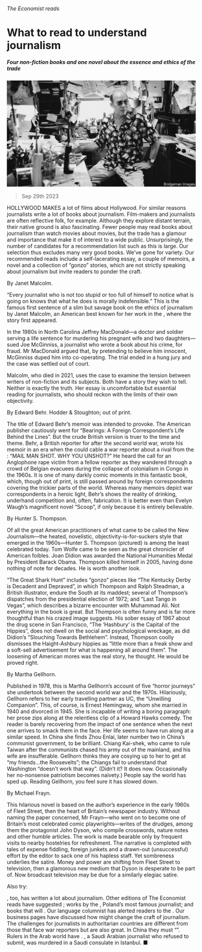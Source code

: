 ###### The Economist reads

# What to read to understand journalism 

##### Four non-fiction books and one novel about the essence and ethics of the trade 

![image](images/20230930_BLP502.jpg) 

> Sep 29th 2023 

HOLLYWOOD MAKES a lot of films about Hollywood. For similar reasons journalists write a lot of books about journalism. Film-makers and journalists are often reflective folk, for example. Although they explore distant terrain, their native ground is also fascinating. Fewer people may read books about journalism than watch movies about movies, but the trade has a glamour and importance that make it of interest to a wide public. Unsurprisingly, the number of candidates for a recommendation list such as this is large. Our selection thus excludes many very good books. We’ve gone for variety. Our recommended reads include a self-lacerating essay, a couple of memoirs, a novel and a collection of “gonzo” stories, which are not strictly speaking about journalism but invite readers to ponder the craft. 

By Janet Malcolm. 

“Every journalist who is not too stupid or too full of himself to notice what is going on knows that what he does is morally indefensible.” This is the famous first sentence of a slim but savage book on the ethics of journalism by Janet Malcolm, an American best known for her work in the , where the story first appeared. 

In the 1980s in North Carolina Jeffrey MacDonald—a doctor and soldier serving a life sentence for murdering his pregnant wife and two daughters—sued Joe McGinniss, a journalist who wrote a book about his crime, for fraud. Mr MacDonald argued that, by pretending to believe him innocent, McGinniss duped him into co-operating. The trial ended in a hung jury and the case was settled out of court. 

Malcolm, who died in 2021, uses the case to examine the tension between writers of non-fiction and its subjects. Both have a story they wish to tell. Neither is exactly the truth. Her essay is uncomfortable but essential reading for journalists, who should reckon with the limits of their own objectivity.

By Edward Behr. Hodder &amp; Stoughton; out of print.

The title of Edward Behr’s memoir was intended to provoke. The American publisher cautiously went for “Bearings: A Foreign Correspondent’s Life Behind the Lines”. But the crude British version is truer to the time and theme. Behr, a British reporter for  after the second world war, wrote his memoir in an era when the  could cable a war reporter about a rival from the : “MAIL MAN SHOT. WHY YOU UNSHOT?” He heard the call for an Anglophone rape victim from a fellow reporter as they wandered through a crowd of Belgian evacuees during the collapse of colonialism in Congo in the 1960s. It is one of many darkly comic moments in this fantastic book, which, though out of print, is still passed around by foreign correspondents covering the trickier parts of the world. Whereas many memoirs depict war correspondents in a heroic light, Behr’s shows the reality of drinking, underhand competition and, often, fabrication. It is better even than Evelyn Waugh’s magnificent novel “Scoop”, if only because it is entirely believable.

By Hunter S. Thompson. 

Of all the great American practitioners of what came to be called the New Journalism—the heated, novelistic, objectivity-is-for-suckers style that emerged in the 1960s—Hunter S. Thompson (pictured) is among the least celebrated today. Tom Wolfe came to be seen as the great chronicler of American foibles. Joan Didion was awarded the National Humanities Medal by President Barack Obama. Thompson killed himself in 2005, having done nothing of note for decades. He is worth another look.

“The Great Shark Hunt” includes “gonzo” pieces like “The Kentucky Derby is Decadent and Depraved”, in which Thompson and Ralph Steadman, a British illustrator, endure the South at its maddest; several of Thompson’s dispatches from the presidential election of 1972; and “Last Tango in Vegas”, which describes a bizarre encounter with Muhammad Ali. Not everything in the book is great. But Thompson is often funny and is far more thoughtful than his crazed image suggests. His sober essay of 1967 about the drug scene in San Francisco, “The ‘Hashbury’ is the Capital of the Hippies”, does not dwell on the social and psychological wreckage, as did Didion’s “Slouching Towards Bethlehem”. Instead, Thompson coolly dismisses the Haight-Ashbury hippies as “little more than a freak show and a soft-sell advertisement for what is happening all around them”. The loosening of American mores was the real story, he thought. He would be proved right.

By Martha Gellhorn. 

Published in 1978, this is Martha Gellhorn’s account of five “horror journeys” she undertook between the second world war and the 1970s. Hilariously, Gellhorn refers to her early travelling partner as UC, the “Unwilling Companion”. This, of course, is Ernest Hemingway, whom she married in 1940 and divorced in 1945. She is incapable of writing a boring paragraph: her prose zips along at the relentless clip of a Howard Hawks comedy. The reader is barely recovering from the impact of one sentence when the next one arrives to smack them in the face. Her life seems to have run along at a similar speed. In China she finds Zhou Enlai, later number two in China’s communist government, to be brilliant. Chiang Kai-shek, who came to rule Taiwan after the communists chased his army out of the mainland, and his wife are insufferable. Gellhorn thinks they are cosying up to her to get at “my friends…the Roosevelts”; the Chiangs fail to understand that Washington “doesn’t work that way”. (Didn’t it? It does now. Occasionally her no-nonsense patriotism becomes naivety.) People say the world has sped up. Reading Gellhorn, you feel sure it has slowed down.

 By Michael Frayn. 

This hilarious novel is based on the author’s experience in the early 1960s of Fleet Street, then the heart of Britain’s newspaper industry. Without naming the paper concerned, Mr Frayn—who went on to become one of Britain’s most celebrated comic playwrights—writes of the drudges, among them the protagonist John Dyson, who compile crosswords, nature notes and other humble articles. The work is made bearable only by frequent visits to nearby hostelries for refreshment. The narrative is completed with tales of expense fiddling, foreign junkets and a drawn-out (unsuccessful) effort by the editor to sack one of his hapless staff. Yet sombreness underlies the satire. Money and power are shifting from Fleet Street to television, then a glamorous new medium that Dyson is desperate to be part of. Now broadcast television may be due for a similarly elegiac satire. 

Also try:

, too, has written a lot about journalism. Other editions of The Economist reads have suggested ; works by the , Poland’s most famous journalist; and books that will . Our language columnist has alerted readers to the . Our business pages have discussed how  might change the craft of journalism. The challenges for journalists in authoritarian countries are different from those that face war reporters but are also great. In China they must “”. Rulers in the Arab world have . , a Saudi Arabian journalist who refused to submit, was murdered in a Saudi consulate in Istanbul. ■

